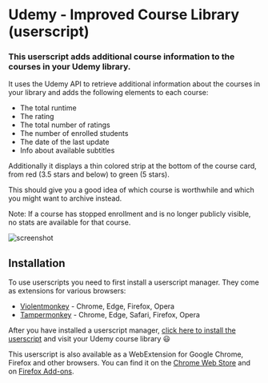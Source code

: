 # Udemy - Improved Course Library (userscript)

### This userscript adds additional course information to the courses in your Udemy library.

It uses the Udemy API to retrieve additional information about the courses in your library and adds the following elements to each course:

- The total runtime
- The rating
- The total number of ratings
- The number of enrolled students
- The date of the last update
- Info about available subtitles

Additionally it displays a thin colored strip at the bottom of the course card, from red (3.5 stars and below) to green (5 stars).

This should give you a good idea of which course is worthwhile and which you might want to archive instead.

Note: If a course has stopped enrollment and is no longer publicly visible, no stats are available for that course.

![screenshot](https://github.com/tadwohlrapp/udemy-improved-course-library/blob/main/assets/screenshot.png)

## Installation

To use userscripts you need to first install a userscript manager. They come as extensions for various browsers:

- [Violentmonkey](https://violentmonkey.github.io/) - Chrome, Edge, Firefox, Opera
- [Tampermonkey](https://tampermonkey.net/) - Chrome, Edge, Safari, Firefox, Opera

After you have installed a userscript manager, [click here to install the userscript](https://greasyfork.org/scripts/402838/code/udemy-improved-course-library.user.js) and visit your Udemy course library 😃

This userscript is also available as a WebExtension for Google Chrome, Firefox and other browsers. You can find it on the [Chrome Web Store](https://chrome.google.com/webstore/detail/udemy-improved-course-lib/dmlfcanjgejpgjajoiepgfglmjcnhhlh) and on [Firefox Add-ons](https://addons.mozilla.org/addon/udemy-improved-course-library).
